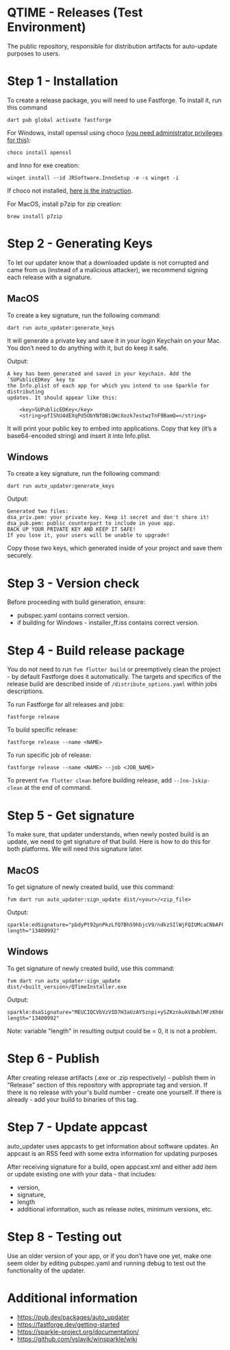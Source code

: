 # QTIME - Releases (Test Environment)

The public repository, responsible for distribution artifacts for auto-update purposes to users.

# Step 1 - Installation 
To create a release package, you will need to use Fastforge. To install it, run this command

```
dart pub global activate fastforge
```

For Windows, install openssl using choco [(you need administrator privileges for this)](https://www.howtogeek.com/194041/how-to-open-the-command-prompt-as-administrator-in-windows-10/):

```
choco install openssl
```

and Inno for exe creation:
```
winget install --id JRSoftware.InnoSetup -e -s winget -i
```

If choco not installed, [here is the instruction](https://chocolatey.org/install).

For MacOS, install p7zip for zip creation:
```
brew install p7zip
```

# Step 2 - Generating Keys
To let our updater know that a downloaded update is not corrupted and came from us (instead of a malicious attacker), we recommend signing each release with a signature.

## MacOS

To create a key signature, run the following command:
```
dart run auto_updater:generate_keys
```

It will generate a private key and save it in your login Keychain on your Mac. You don’t need to do anything with it, but do keep it safe.

Output:

```
A key has been generated and saved in your keychain. Add the `SUPublicEDKey` key to
the Info.plist of each app for which you intend to use Sparkle for distributing
updates. It should appear like this:

    <key>SUPublicEDKey</key>
    <string>pfIShU4dEXqPd5ObYNfDBiQWcXozk7estwzTnF9BamQ=</string>
```
It will print your public key to embed into applications. Copy that key (it’s a base64-encoded string) and insert it into Info.plist.

## Windows 
To create a key signature, run the following command:
```
dart run auto_updater:generate_keys
```

Output:
```
Generated two files:
dsa_priv.pem: your private key. Keep it secret and don't share it!
dsa_pub.pem: public counterpart to include in youe app.
BACK UP YOUR PRIVATE KEY AND KEEP IT SAFE!
If you lose it, your users will be unable to upgrade!
```

Copy those two keys, which generated inside of your project and save them securely.

# Step 3 - Version check
Before proceeding with build generation, ensure:

- pubspec.yaml contains correct version.
- if building for Windows - installer_ff.iss contains correct version.

# Step 4 - Build release package
You do not need to run `fvm flutter build` or preemptively clean the project - by default Fastforge does it automatically.
The targets and specifics of the release build are described inside of `/distribute_options.yaml` within jobs descriptions.

To run Fastforge for all releases and jobs:

```
fastforge release
```

To build specific release:

```
fastforge release --name <NAME>
```

To run specific job of release:

```
fastforge release --name <NAME> --job <JOB_NAME>
```

To prevent `fvm flutter clean` before building release, add `--[no-]skip-clean` at the end of command.

# Step 5 - Get signature
To make sure, that updater understands, when newly posted build is an update, we need to get signature of that build. Here is how to do this for both platforms. We will need this signature later.

## MacOS
To get signature of newly created build, use this command: 

```
fvm dart run auto_updater:sign_update dist/<your>/<zip_file>
```

Output:
```
sparkle:edSignature="pbdyPt92pnPkzLfQ7BhS9hbjcV9/ndkzSIlWjFQIUMcaCNbAFO2fzl0tISMNJApG2POTkZY0/kJQ2yZYOSVgAA==" length="13400992"
```

## Windows
To get signature of newly created build, use this command: 

```
fvm dart run auto_updater:sign_update dist/<built_version>/QTimeInstaller.exe
```

Output:
```
sparkle:dsaSignature="MEUCIQCVbVzVID7H3aUzAY5znpi+ySZKznkukV8whlMFzKh66AIgREUGOmvavlcg6hwAwkb2o4IqVE/D56ipIBshIqCH8rk=" length="13400992"
```

Note: variable "length" in resulting output could be = 0, it is not a problem.

# Step 6 - Publish

After creating release artifacts (.exe or .zip respectively) - publish them in "Release" section of this repository with appropriate tag and version.
If there is no release with your's build number - create one yourself. If there is already - add your build to binaries of this tag.

# Step 7 - Update appcast

auto_updater uses appcasts to get information about software updates. An appcast is an RSS feed with some extra information for updating purposes

After receiving signature for a build, open appcast.xml and either add item or update existing one with your data - that includes:

- version,
- signature,
- length
- additional information, such as release notes, minimum versions, etc.

# Step 8 - Testing out

Use an older version of your app, or if you don’t have one yet, make one seem older by editing pubspec.yaml and running debug to test out the functionality of the updater.

# Additional information

- https://pub.dev/packages/auto_updater
- https://fastforge.dev/getting-started
- https://sparkle-project.org/documentation/
- https://github.com/vslavik/winsparkle/wiki
